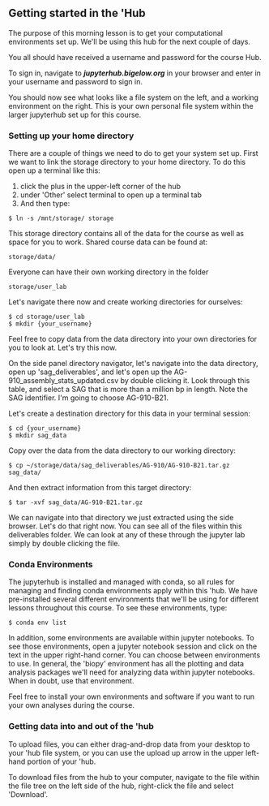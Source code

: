 ## Getting started in the 'Hub

The purpose of this morning lesson is to get your computational environments set up. We'll be using this hub for the next couple of days.

You all should have received a username and password for the course Hub.  

To sign in, navigate to ***jupyterhub.bigelow.org*** in your browser and enter in your username and password to sign in.

You should now see what looks like a file system on the left, and a working environment on the right.  This is your own personal file system within the larger jupyterhub set up for this course. 


### Setting up your home directory

There are a couple of things we need to do to get your system set up.  First we want to link the storage directory to your home directory.  To do this open up a terminal like this:

1. click the plus in the upper-left corner of the hub
2. under 'Other' select terminal to open up a terminal tab
3. And then type:

```
$ ln -s /mnt/storage/ storage
```

This storage directory contains all of the data for the course as well as space for you to work. Shared course data can be found at:

```
storage/data/
```

Everyone can have their own working directory in the folder 
```
storage/user_lab
```

Let's navigate there now and create working directories for ourselves:

```
$ cd storage/user_lab
$ mkdir {your_username}
```

Feel free to copy data from the data directory into your own directories for you to look at.  Let's try this now.

On the side panel directory navigator, let's navigate into the data directory, open up 'sag_deliverables', and let's open up the AG-910_assembly_stats_updated.csv by double clicking it.  Look through this table, and select a SAG that is more than a million bp in length.  Note the SAG identifier.  I'm going to choose AG-910-B21.

Let's create a destination directory for this data in your terminal session:  
```
$ cd {your_username}
$ mkdir sag_data
```

Copy over the data from the data directory to our working directory:

```
$ cp ~/storage/data/sag_deliverables/AG-910/AG-910-B21.tar.gz sag_data/
```

And then extract information from this target directory: 

```
$ tar -xvf sag_data/AG-910-B21.tar.gz
```

We can navigate into that directory we just extracted using the side browser.  Let's do that right now. You can see all of the files within this deliverables folder. We can look at any of these through the jupyter lab simply by double clicking the file.  

### Conda Environments

The jupyterhub is installed and managed with conda, so all rules for managing and finding conda environments apply within this 'hub.  We have pre-installed several different environments that we'll be using for different lessons throughout this course. To see these environments, type:

```
$ conda env list
```

In addition, some environments are available within jupyter notebooks. To see those environments, open a jupyter notebook session and click on the text in the upper right-hand corner.  You can choose between environments to use. In general, the 'biopy' environment has all the plotting and data analysis packages we'll need for analyzing data within jupyter notebooks. When in doubt, use that environment.

Feel free to install your own environments and software if you want to run your own analyses during the course.  

### Getting data into and out of the 'hub

To upload files, you can either drag-and-drop data from your desktop to your 'hub file system, or you can use the upload up arrow in the upper left-hand portion of your 'hub.  

To download files from the hub to your computer, navigate to the file within the file tree on the left side of the hub, right-click the file and select 'Download'.

